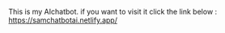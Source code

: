 This is my AIchatbot.
if you want to visit it click the link below :
https://samchatbotai.netlify.app/
